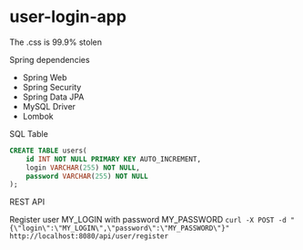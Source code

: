 # user-login-app

The .css is 99.9% stolen

Spring dependencies
- Spring Web
- Spring Security
- Spring Data JPA
- MySQL Driver
- Lombok

SQL Table
```sql
CREATE TABLE users(
    id INT NOT NULL PRIMARY KEY AUTO_INCREMENT,
    login VARCHAR(255) NOT NULL,
    password VARCHAR(255) NOT NULL
);
```

REST API

Register user MY_LOGIN with password MY_PASSWORD
`curl -X POST -d "{\"login\":\"MY_LOGIN\",\"password\":\"MY_PASSWORD\"}" http://localhost:8080/api/user/register`
